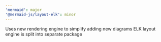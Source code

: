 ```yaml
---
'mermaid': major
'@mermaid-js/layout-elk': minor
---
```


Uses new rendering engine to simplify adding new diagrams
ELK layout engine is split into separate package
